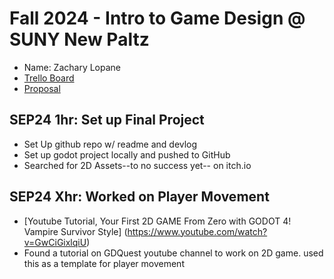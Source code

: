 # Fall 2024 - Intro to Game Design @ SUNY New Paltz
* Name: Zachary Lopane
* [Trello Board]()
* [Proposal]()

## SEP24 1hr: Set up Final Project
* Set Up github repo w/ readme and devlog
* Set up godot project locally and pushed to GitHub 
* Searched for 2D Assets--to no success yet-- on itch.io

## SEP24 Xhr: Worked on Player Movement
* [Youtube Tutorial, Your First 2D GAME From Zero with GODOT 4! Vampire Survivor Style] (https://www.youtube.com/watch?v=GwCiGixlqiU)
* Found a tutorial on GDQuest youtube channel to work on 2D game. used this as a template for player movement 
